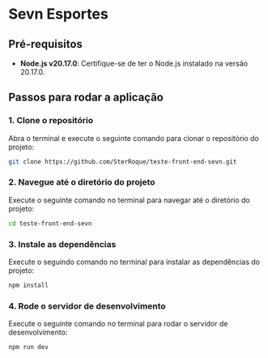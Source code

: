# Sevn Esportes

## Pré-requisitos

- **Node.js v20.17.0**: Certifique-se de ter o Node.js instalado na versão 20.17.0.

## Passos para rodar a aplicação

### 1. Clone o repositório

Abra o terminal e execute o seguinte comando para clonar o repositório do projeto:

```bash
git clone https://github.com/SterRoque/teste-front-end-sevn.git
```

### 2. Navegue até o diretório do projeto

Execute o seguinte comando no terminal para navegar até o diretório do projeto:

```bash
cd teste-front-end-sevn
```

### 3. Instale as dependências

Execute o seguindo comando no terminal para instalar as dependências do projeto:

```bash
npm install
```

### 4. Rode o servidor de desenvolvimento

Execute o seguinte comando no terminal para rodar o servidor de desenvolvimento:

```bash
npm run dev
```

